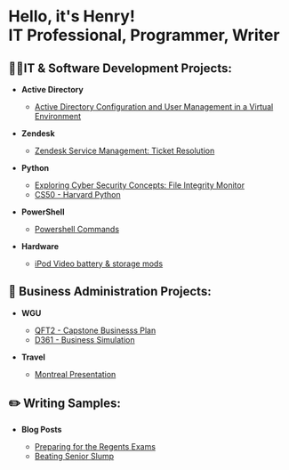 <h1>Hello, it's Henry! <br/><a href="https://www.linkedin.com/in/henry-kim-94208a273/"></a> IT Professional, Programmer, Writer

<h2>👨‍💻IT & Software Development Projects:</h2>


- <b>Active Directory</b>

  - [Active Directory Configuration and User Management in a Virtual Environment](https://github.com/thethirdbirthday/Active-Directory)

- <b>Zendesk</b>

  - [Zendesk Service Management: Ticket Resolution](https://github.com/thethirdbirthday/zendesk_ticketing/tree/main)

- <b>Python</b>

  - [Exploring Cyber Security Concepts: File Integrity Monitor](https://github.com/thethirdbirthday/file_integrity_monitor/tree/a6fc1a16ff1f3c4a10bef5415961eca16f407528)
  - [CS50 - Harvard Python](https://github.com/thethirdbirthday/harvard_python)
  
- <b>PowerShell</b>

  - [Powershell Commands](https://github.com/thethirdbirthday/powershell-commands-practice)

- <b> Hardware </b>

  - [iPod Video battery & storage mods](https://github.com/thethirdbirthday/iPod-5th-Gen-Mod)
  
<h2>📆 Business Administration Projects:</h2>

- <b>WGU</b>
  - [QFT2 - Capstone Businesss Plan](https://github.com/thethirdbirthday/qft_capstone_hskim)
  - [D361 - Business Simulation](https://github.com/thethirdbirthday/d361_hskim)
  
- <b>Travel</b>

  - [Montreal Presentation](https://github.com/thethirdbirthday/montreal_presentation/blob/0d73c9d8a33990c10b7784a9bbd7ad6380b45a55/README.md)

<h2>✏️ Writing Samples:</h2>

- <b>Blog Posts</b>

  - [Preparing for the Regents Exams](https://www.thinkprepny.com/post/2019/05/02/the-importance-of-regents-exams-how-to-prep-for-it)
  - [Beating Senior Slump](https://www.thinkprepny.com/post/2018/02/09/tips-to-avoid-the-dreaded-senior-slump)
